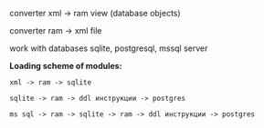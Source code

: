 converter xml -> ram view (database objects)

converter ram -> xml file

work with databases sqlite, postgresql, mssql server

**Loading  scheme of modules:**

`xml -> ram -> sqlite`

`sqlite -> ram -> ddl инструкции -> postgres`

`ms sql -> ram -> sqlite -> ram -> ddl инструкции -> postgres`
